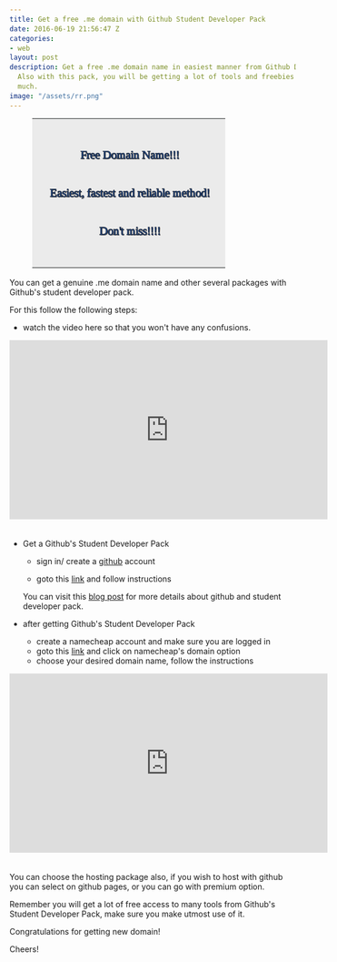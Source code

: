 ```yaml
---
title: Get a free .me domain with Github Student Developer Pack
date: 2016-06-19 21:56:47 Z
categories:
- web
layout: post
description: Get a free .me domain name in easiest manner from Github Developer Pack.
  Also with this pack, you will be getting a lot of tools and freebies worthing so
  much.
image: "/assets/rr.png"
---
```


<figure><img src="/assets/rr.png" alt="fb" /></figure>

You can get a genuine .me domain name and other several packages with Github's student developer pack.

For this follow the following steps:

* watch the video here so that you won't have any confusions.

<div class="abc">
	<iframe width="560" height="315" src="https://www.youtube.com/embed/9_Wt0egJ-NA?showinfo=0" frameborder="0" allowfullscreen></iframe>
</div>

<br>

* Get a Github's Student Developer Pack
	* sign in/ create a <a href= "https://github.com" target="blank">github</a> account

	* goto this <a href="https://education.github.com/pack" target="blank">link</a> and follow instructions

	You can visit this <a href="http://aadeshshrestha.me/github/2016/05/02/How-to-register-for-GithubEducation-Pack.html
	" target="blank"> blog post</a> for more details about github and student developer pack.

* after getting Github's Student Developer Pack
	
	* create a namecheap account and make sure you are logged in
	* goto this <a href="https://education.github.com/pack" target="blank">link</a> and click on namecheap's domain option
	* choose your desired domain name, follow the instructions


<div class="abc">
	<iframe width="560" height="315" src="https://www.youtube.com/embed/_Q4_r1jLh2U?showinfo=0" frameborder="0" allowfullscreen></iframe>
</div>

<br>

You can choose the hosting package also, if you wish to host with github you can select on github pages, or you can go with premium option.

Remember you will get a lot of free access to many tools from Github's Student Developer Pack, make sure you make utmost use of it.


Congratulations for getting new domain! 

Cheers!
